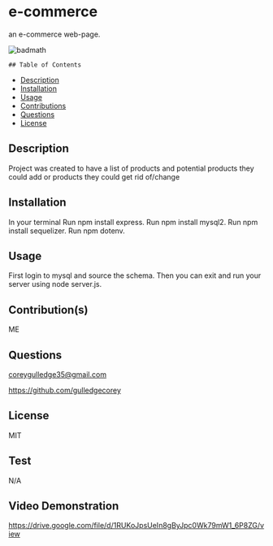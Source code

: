 # e-commerce
an e-commerce web-page.

![badmath](https://img.shields.io/github/languages/top/lernantino/badmath)

    ## Table of Contents
- [Description](#Description)
- [Installation](#Installation)
- [Usage](#Usage)
- [Contributions](#Contributions)
- [Questions](#Questions)
- [License](#License)

## Description
Project was created to have a list of products and potential products they could add or products they could get rid of/change

## Installation
In your terminal Run npm install express. Run npm install mysql2. Run npm install sequelizer. Run npm dotenv. 

## Usage
First login to mysql and source the schema. Then you can exit and run your server using node server.js.  

## Contribution(s)
ME

## Questions
coreygulledge35@gmail.com

https://github.com/gulledgecorey

## License
MIT

## Test
N/A

## Video Demonstration

https://drive.google.com/file/d/1RUKoJpsUeIn8gByJpc0Wk79mW1_6P8ZG/view
